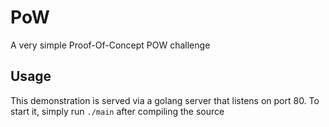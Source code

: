 # PoW
A very simple Proof-Of-Concept POW challenge

## Usage

This demonstration is served via a golang server that listens on port 80. To start it, simply run `./main` after compiling the source
